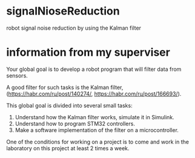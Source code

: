 # signalNioseReduction
robot signal noise reduction by using the Kalman filter

# information from my superviser 
Your global goal is to develop a robot program that will filter data from sensors.

A good filter for such tasks is the Kalman filter, (https://habr.com/ru/post/140274/, https://habr.com/ru/post/166693/).

This global goal is divided into several small tasks:

1) Understand how the Kalman filter works, simulate it in Simulink.
2) Understand how to program STM32 controllers.
3) Make a software implementation of the filter on a microcontroller.

One of the conditions for working on a project is to come and work in the laboratory on this project at least 2 times a week.
